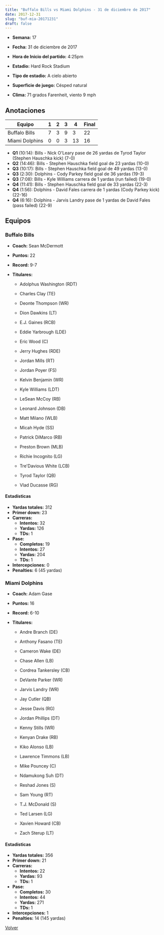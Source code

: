 ```yaml
---
title: "Buffalo Bills vs Miami Dolphins - 31 de diciembre de 2017"
date: 2017-12-31
slug: "buf-mia-20171231"
draft: false
---
```


* **Semana:** 17
* **Fecha:** 31 de diciembre de 2017

* **Hora de Inicio del partido:** 4:25pm
* **Estadio:** Hard Rock Stadium
* **Tipo de estadio:** A cielo abierto
* **Superficie de juego:** Césped natural
* **Clima:** 71 grados Farenheit, viento 9 mph





## Anotaciones
| Equipo | 1 | 2 | 3 | 4 | Final |
|--------|---|---|---|---|-------|
| Buffalo Bills  | 7 | 3 | 9 | 3  | 22 |
| Miami Dolphins  | 0 | 0 | 3 | 13  | 16 |
* **Q1** (10:14): Bills - Nick O'Leary pase de 26 yardas de Tyrod Taylor (Stephen Hauschka kick) (7-0)
* **Q2** (14:46): Bills - Stephen Hauschka field goal de 23 yardas (10-0)
* **Q3** (10:17): Bills - Stephen Hauschka field goal de 49 yardas (13-0)
* **Q3** (2:30): Dolphins - Cody Parkey field goal de 36 yardas (19-3)
* **Q3** (7:08): Bills - Kyle Williams carrera de 1 yardas (run failed) (19-0)
* **Q4** (11:41): Bills - Stephen Hauschka field goal de 33 yardas (22-3)
* **Q4** (1:56): Dolphins - David Fales carrera de 1 yardas (Cody Parkey kick) (22-16)
* **Q4** (6:16): Dolphins - Jarvis Landry pase de 1 yardas de David Fales (pass failed) (22-9)


## Equipos


### Buffalo Bills
* **Coach:** Sean McDermott
* **Puntos:** 22
* **Record:** 9-7
* **Titulares:** 

  * Adolphus Washington (RDT) 

  * Charles Clay (TE) 

  * Deonte Thompson (WR) 

  * Dion Dawkins (LT) 

  * E.J. Gaines (RCB) 

  * Eddie Yarbrough (LDE) 

  * Eric Wood (C) 

  * Jerry Hughes (RDE) 

  * Jordan Mills (RT) 

  * Jordan Poyer (FS) 

  * Kelvin Benjamin (WR) 

  * Kyle Williams (LDT) 

  * LeSean McCoy (RB) 

  * Leonard Johnson (DB) 

  * Matt Milano (WLB) 

  * Micah Hyde (SS) 

  * Patrick DiMarco (RB) 

  * Preston Brown (MLB) 

  * Richie Incognito (LG) 

  * Tre'Davious White (LCB) 

  * Tyrod Taylor (QB) 

  * Vlad Ducasse (RG) 

#### Estadísticas
* **Yardas totales:** 312
* **Primer down:** 23
* **Carreras:**
  * **Intentos:** 32
  * **Yardas:** 126
  * **TDs:** 1
* **Pase:**
  * **Completos:** 19
  * **Intentos:** 27
  * **Yardas:** 204
  * **TDs:** 1
* **Intercepciones:** 0
* **Penalties:** 6 (45 yardas)

### Miami Dolphins
* **Coach:** Adam Gase
* **Puntos:** 16
* **Record:** 6-10
* **Titulares:** 

  * Andre Branch (DE) 

  * Anthony Fasano (TE) 

  * Cameron Wake (DE) 

  * Chase Allen (LB) 

  * Cordrea Tankersley (CB) 

  * DeVante Parker (WR) 

  * Jarvis Landry (WR) 

  * Jay Cutler (QB) 

  * Jesse Davis (RG) 

  * Jordan Phillips (DT) 

  * Kenny Stills (WR) 

  * Kenyan Drake (RB) 

  * Kiko Alonso (LB) 

  * Lawrence Timmons (LB) 

  * Mike Pouncey (C) 

  * Ndamukong Suh (DT) 

  * Reshad Jones (S) 

  * Sam Young (RT) 

  * T.J. McDonald (S) 

  * Ted Larsen (LG) 

  * Xavien Howard (CB) 

  * Zach Sterup (LT) 

#### Estadísticas
* **Yardas totales:** 356
* **Primer down:** 21
* **Carreras:**
  * **Intentos:** 22
  * **Yardas:** 93
  * **TDs:** 1
* **Pase:**
  * **Completos:** 30
  * **Intentos:** 44
  * **Yardas:** 271
  * **TDs:** 1
* **Intercepciones:** 1
* **Penalties:** 14 (145 yardas)


[Volver](/historia/2017)
